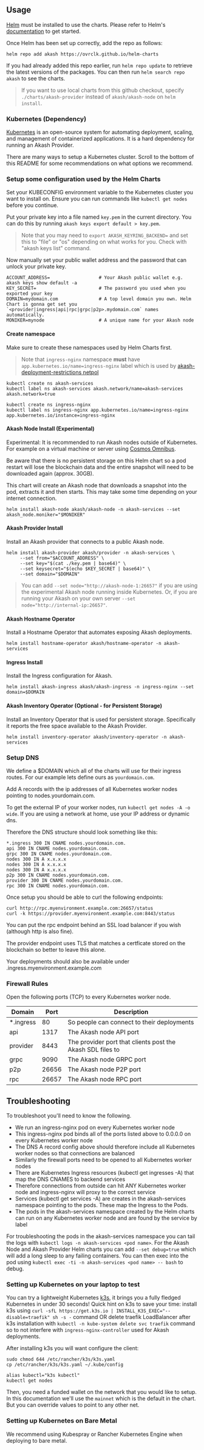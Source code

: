 ## Usage

[Helm](https://helm.sh) must be installed to use the charts. Please refer to
Helm's [documentation](https://helm.sh/docs) to get started.

Once Helm has been set up correctly, add the repo as follows:

```
helm repo add akash https://ovrclk.github.io/helm-charts
```

If you had already added this repo earlier, run `helm repo update` to retrieve
the latest versions of the packages. You can then run `helm search repo akash` to see the charts.

> If you want to use local charts from this github checkout, specify `./charts/akash-provider` instead of `akash/akash-node` on `helm install`.

### Kubernetes (Dependency)

[Kubernetes](https://kubernetes.io/) is an open-source system for automating deployment, scaling, and management of containerized applications. It is a hard dependency for running an Akash Provider.

There are many ways to setup a Kubernetes cluster. Scroll to the bottom of this README for some recommendations on what options we recommend.

### Setup some configuration used by the Helm Charts

Set your KUBECONFIG environment variable to the Kubernetes cluster you want to install on. Ensure you can run commands like `kubectl get nodes` before you continue.

Put your private key into a file named `key.pem` in the current directory. You can do this by running `akash keys export default > key.pem`.

> Note that you may need to `export AKASH_KEYRING_BACKEND=` and set this to "file" or "os" depending on what works for you. Check with "akash keys list" command.

Now manually set your public wallet address and the password that can unlock your private key.

```
ACCOUNT_ADDRESS=                  # Your Akash public wallet e.g. akash keys show default -a
KEY_SECRET=                       # The password you used when you exported your key
DOMAIN=mydomain.com               # A top level domain you own. Helm Chart is gonna get set you `<provider|ingress|api|rpc|grpc|p2p>.mydomain.com` names automatically.
MONIKER=mynode                    # A unique name for your Akash node
```

#### Create namespace

Make sure to create these namespaces used by Helm Charts first.

> Note that `ingress-nginx` namespace **must** have `app.kubernetes.io/name=ingress-nginx` label which is used by [akash-deployment-restrictions netpol](https://github.com/ovrclk/akash/blob/4a188686a68b3f7fbdc51b14dd8bff4b6689d94e/provider/cluster/kube/builder/netpol.go#L73)

```
kubectl create ns akash-services
kubectl label ns akash-services akash.network/name=akash-services akash.network=true

kubectl create ns ingress-nginx
kubectl label ns ingress-nginx app.kubernetes.io/name=ingress-nginx app.kubernetes.io/instance=ingress-nginx
```

#### Akash Node Install (Experimental)

Experimental: It is recommended to run Akash nodes outside of Kubernetes. For example on a virtual machine or server using [Cosmos Omnibus](https://github.com/ovrclk/cosmos-omnibus).

Be aware that there is no persistent storage on this Helm chart so a pod restart will lose the blockchain data and the entire snapshot will need to be downloaded again (approx. 30GB).

This chart will create an Akash node that downloads a snapshot into the pod, extracts it and then starts. This may take some time depending on your internet connection.

```
helm install akash-node akash/akash-node -n akash-services --set akash_node.moniker="$MONIKER"
```

#### Akash Provider Install

Install an Akash provider that connects to a public Akash node.

```
helm install akash-provider akash/provider -n akash-services \
     --set from="$ACCOUNT_ADDRESS" \
     --set key="$(cat ./key.pem | base64)" \
     --set keysecret="$(echo $KEY_SECRET | base64)" \
     --set domain="$DOMAIN"
```

> You can add `--set node="http://akash-node-1:26657"` if you are using the experimental Akash node running inside Kubernetes. Or, if you are running your Akash on your own server `--set node="http://internal-ip:26657"`.

#### Akash Hostname Operator

Install a Hostname Operator that automates exposing Akash deployments.

```
helm install hostname-operator akash/hostname-operator -n akash-services
```

#### Ingress Install

Install the Ingress configuration for Akash.

```
helm install akash-ingress akash/akash-ingress -n ingress-nginx --set domain=$DOMAIN
```

#### Akash Inventory Operator (Optional - for Persistent Storage)

Install an Inventory Operator that is used for persistent storage. Specifically it reports the free space available to the Akash Provider.

```
helm install inventory-operator akash/inventory-operator -n akash-services
```

### Setup DNS

We define a $DOMAIN which all of the charts will use for their ingress routes. For our example lets define ours as `yourdomain.com`.

Add A records with the ip addresses of all Kubernetes worker nodes pointing to nodes.yourdomain.com.

To get the external IP of your worker nodes, run `kubectl get nodes -A -o wide`. If you are using a network at home, use your IP address or dynamic dns.

Therefore the DNS structure should look something like this:

```
*.ingress 300 IN CNAME nodes.yourdomain.com.
api 300 IN CNAME nodes.yourdomain.com.
grpc 300 IN CNAME nodes.yourdomain.com.
nodes 300 IN A x.x.x.x
nodes 300 IN A x.x.x.x
nodes 300 IN A x.x.x.x
p2p 300 IN CNAME nodes.yourdomain.com.
provider 300 IN CNAME nodes.yourdomain.com.
rpc 300 IN CNAME nodes.yourdomain.com.
```

Once setup you should be able to curl the following endpoints:

```
curl http://rpc.myenvironment.example.com:26657/status
curl -k https://provider.myenvironment.example.com:8443/status
```

You can put the rpc endpoint behind an SSL load balancer if you wish (although http is also fine).

The provider endpoint uses TLS that matches a certficate stored on the blockchain so better to leave this alone.

Your deployments should also be available under <id>.ingress.myenvironment.example.com

### Firewall Rules

Open the following ports (TCP) to every Kubernetes worker node.

| Domain     | Port  | Description                                                |
| ---------- | ----- | ---------------------------------------------------------- |
| \*.ingress | 80    | So people can connect to their deployments                 |
| api        | 1317  | The Akash node API port                                    |
| provider   | 8443  | The provider port that clients post the Akash SDL files to |
| grpc       | 9090  | The Akash node GRPC port                                   |
| p2p        | 26656 | The Akash node P2P port                                    |
| rpc        | 26657 | The Akash node RPC port                                    |

## Troubleshooting

To troubleshoot you'll need to know the following.

- We run an ingress-nginx pod on every Kubernetes worker node
- This ingress-nginx pod binds all of the ports listed above to 0.0.0.0 on every Kubernetes worker node
- The DNS A record config above should therefore include all Kubernetes worker nodes so that connections are balanced
- Similarly the firewall ports need to be opened to all Kubernetes worker nodes
- There are Kubernetes Ingress resources (kubectl get ingresses -A) that map the DNS CNAMES to backend services
- Therefore connections from outside can hit ANY Kubernetes worker node and ingress-nginx will proxy to the correct service
- Services (kubectl get services -A) are creates in the akash-services namespace pointing to the pods. These map the Ingress to the Pods.
- The pods in the akash-services namespace created by the Helm charts can run on any Kubernetes worker node and are found by the service by label

For troubleshooting the pods in the akash-services namespace you can tail the logs with `kubectl logs -n akash-services <pod name>`. For the Akash Node and Akash Provider Helm charts you can add `--set debug=true` which will add a long sleep to any failing containers. You can then exec into the pod using `kubectl exec -ti -n akash-services <pod name> -- bash` to debug.

### Setting up Kubernetes on your laptop to test

You can try a lightweight Kubernetes [k3s](https://k3s.io/), it brings you a fully fledged Kubernetes in under 30 seconds! Quick hint on k3s to save your time: install k3s using `curl -sfL https://get.k3s.io | INSTALL_K3S_EXEC="--disable=traefik" sh -s -` command OR delete traefik LoadBalancer after k3s installation with `kubectl -n kube-system delete svc traefik` command so to not interfere with `ingress-nginx-controller` used for Akash deployments.

After installing k3s you will want configure the client:

```
sudo chmod 644 /etc/rancher/k3s/k3s.yaml
cp /etc/rancher/k3s/k3s.yaml ~/.kube/config

alias kubectl="k3s kubectl"
kubectl get nodes
```

Then, you need a funded wallet on the network that you would like to setup. In this documentation we'll use the `mainnet` which is the default in the chart. But you can override values to point to any other net.

### Setting up Kubernetes on Bare Metal

We recommend using Kubespray or Rancher Kubernetes Engine when deploying to bare metal.
